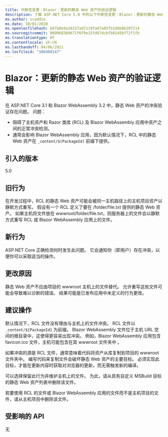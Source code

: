 ```yaml
---
title: 中断性变更：Blazor：更新的静态 Web 资产的验证逻辑
description: 了解 ASP.NET Core 5.0 中的以下中断性变更：Blazor：更新的静态 Web 资产的验证逻辑
ms.author: scaddie
ms.date: 10/01/2020
ms.openlocfilehash: b6fb8e9a10157a97119fa07a95fb3dbb8b207214
ms.sourcegitcommit: 089068389671f6f9e15fd67dcbfb0145bf72f1fb
ms.translationtype: HT
ms.contentlocale: zh-CN
ms.lasthandoff: 04/06/2021
ms.locfileid: "106498147"
---
```

# <a name="blazor-updated-validation-logic-for-static-web-assets"></a>Blazor：更新的静态 Web 资产的验证逻辑

在 ASP.NET Core 3.1 和 Blazor WebAssembly 3.2 中，静态 Web 资产的冲突验证存在问题。 问题：

* 阻碍了主机资产和 Razor 类库 (RCL) 及 Blazor WebAssembly 应用中资产之间的正常冲突检测。
* 通常会影响 Blazor WebAssembly 应用，因为默认情况下，RCL 中的静态 Web 资产在 `_content/$(PackageId)` 前缀下提供。

## <a name="version-introduced"></a>引入的版本

5.0

## <a name="old-behavior"></a>旧行为

在开发过程中，RCL 的静态 Web 资产可能会被同一主机路径上的主机项目资产以静默方式重写。 假设有一个 RCL 定义了要在 /folder/file.txt 提供的静态 Web 资产。 如果主机将文件放在 wwwroot/folder/file.txt，则服务器上的文件会以静默方式重写 RCL 或 Blazor WebAssembly 应用上的文件。

## <a name="new-behavior"></a>新行为

ASP.NET Core 正确检测何时发生此问题。 它会通知你（即用户）存在冲突，以便你可以采取适当的操作。

## <a name="reason-for-change"></a>更改原因

静态 Web 资产不应由项目的 wwwroot 主机上的文件替代。 允许重写这些文件可能会导致难以诊断的错误。 结果可能是已发布应用中未定义的行为更改。

## <a name="recommended-action"></a>建议操作

默认情况下，RCL 文件没有理由与主机上的文件冲突。 RCL 文件以 `_content/${PackageId}` 为前缀。 Blazor WebAssembly 文件位于主机 URL 空间的根目录中，这使得更容易出现冲突。 例如，Blazor WebAssembly 应用包含 favicon.ico 文件，主机可能包含在其 wwwroot 文件夹中 。

如果冲突的源是 RCL 文件，通常意味着代码将资产从库复制到项目的 wwwroot 文件夹中。 编写代码来复制文件会破坏静态 Web 资产的主要目标。 必须实现此目标，才能在更新内容时获取对浏览器的更新，而无需触发新的编译。

可以选择保留此行为并维护主机上的文件。 为此，请从具有自定义 MSBuild 目标的静态 Web 资产列表中删除该文件。

若要使用 RCL 的文件或 Blazor WebAssembly 应用的文件而不是主机项目的文件，请从主机项目中删除该文件。

## <a name="affected-apis"></a>受影响的 API

无

<!--

### Category

ASP.NET Core

### Affected APIs

Not detectable via API analysis

-->

